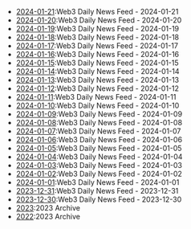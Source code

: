 * [2024-01-21](./days/2024-01-21.md):Web3 Daily News Feed - 2024-01-21
* [2024-01-20](./days/2024-01-20.md):Web3 Daily News Feed - 2024-01-20
* [2024-01-19](./days/2024-01-19.md):Web3 Daily News Feed - 2024-01-19
* [2024-01-18](./days/2024-01-18.md):Web3 Daily News Feed - 2024-01-18
* [2024-01-17](./days/2024-01-17.md):Web3 Daily News Feed - 2024-01-17
* [2024-01-16](./days/2024-01-16.md):Web3 Daily News Feed - 2024-01-16
* [2024-01-15](./days/2024-01-15.md):Web3 Daily News Feed - 2024-01-15
* [2024-01-14](./days/2024-01-14.md):Web3 Daily News Feed - 2024-01-14
* [2024-01-13](./days/2024-01-13.md):Web3 Daily News Feed - 2024-01-13
* [2024-01-12](./days/2024-01-12.md):Web3 Daily News Feed - 2024-01-12
* [2024-01-11](./days/2024-01-11.md):Web3 Daily News Feed - 2024-01-11
* [2024-01-10](./days/2024-01-10.md):Web3 Daily News Feed - 2024-01-10
* [2024-01-09](./days/2024-01-09.md):Web3 Daily News Feed - 2024-01-09
* [2024-01-08](./days/2024-01-08.md):Web3 Daily News Feed - 2024-01-08
* [2024-01-07](./days/2024-01-07.md):Web3 Daily News Feed - 2024-01-07
* [2024-01-06](./days/2024-01-06.md):Web3 Daily News Feed - 2024-01-06
* [2024-01-05](./days/2024-01-05.md):Web3 Daily News Feed - 2024-01-05
* [2024-01-04](./days/2024-01-04.md):Web3 Daily News Feed - 2024-01-04
* [2024-01-03](./days/2024-01-03.md):Web3 Daily News Feed - 2024-01-03
* [2024-01-02](./days/2024-01-02.md):Web3 Daily News Feed - 2024-01-02
* [2024-01-01](./days/2024-01-01.md):Web3 Daily News Feed - 2024-01-01
* [2023-12-31](./days/2023-12-31.md):Web3 Daily News Feed - 2023-12-31
* [2023-12-30](./days/2023-12-30.md):Web3 Daily News Feed - 2023-12-30
* [2023](./2023.md):2023 Archive 
* [2022](./2022.md):2023 Archive 